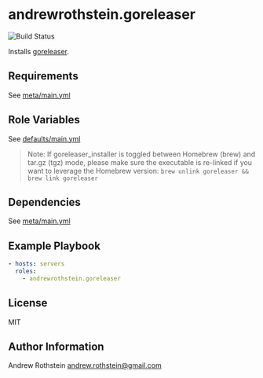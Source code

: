 andrewrothstein.goreleaser
=========
![Build Status](https://github.com/andrewrothstein/ansible-goreleaser/actions/workflows/build.yml/badge.svg)


Installs [goreleaser](https://goreleaser.com/).

Requirements
------------

See [meta/main.yml](meta/main.yml)

Role Variables
--------------

See [defaults/main.yml](defaults/main.yml)

> Note: If goreleaser_installer is toggled between Homebrew (brew) and tar.gz (tgz) mode, please make sure the executable is re-linked if you want to leverage the Homebrew version: `brew unlink goreleaser && brew link goreleaser`

Dependencies
------------

See [meta/main.yml](meta/main.yml)

Example Playbook
----------------

```yml
- hosts: servers
  roles:
    - andrewrothstein.goreleaser
```

License
-------

MIT

Author Information
------------------

Andrew Rothstein <andrew.rothstein@gmail.com>
